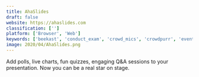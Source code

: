 ```yaml
---
title: AhaSlides
draft: false 
website: https://ahaslides.com
classification: ['']
platform: ['Browser', 'Web']
keywords: ['beekast', 'conduct_exam', 'crowd_mics', 'crowdpurr', 'eventogy', 'hypersay', 'kahoot!', 'meeting_pulse', 'mentimeter', 'ombea', 'pigeonhole_live', 'poll_everywhere', 'presentain', 'quizizz', 'sli.do', 'socrative', 'thoughtexchange', 'turningpoint', 'wooclap', 'zoho_backstage']
image: 2020/04/AhaSlides.png
---
```

Add polls, live charts, fun quizzes, engaging Q&A sessions to your presentation. Now you can be a real star on stage.